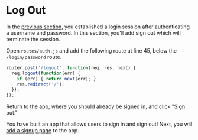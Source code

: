 # Log Out

In the [previous section](../session/), you established a login session after
authenticating a username and password.  In this section, you'll add sign out
which will terminate the session.

Open `routes/auth.js` and add the following route at line 45, below the
`/login/password` route.

```js
router.post('/logout', function(req, res, next) {
  req.logout(function(err) {
    if (err) { return next(err); }
    res.redirect('/');
  });
});
```

Return to the app, where you should already be signed in, and click "Sign out."

You have built an app that allows users to sign in and sign out!  Next, you will
[add a signup page](../signup/) to the app.
